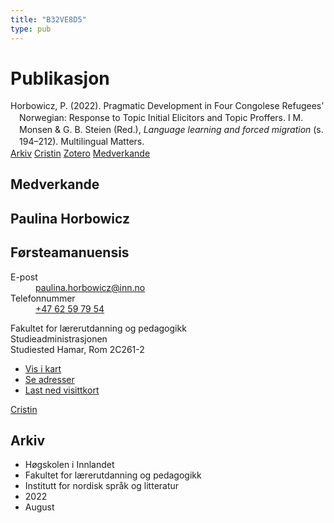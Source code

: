 ```yaml
---
title: "B32VE8D5"
type: pub
---
```

<h1>Publikasjon</h1>
<article id="csl-bib-container-B32VE8D5" class="csl-bib-container">
  <div class="csl-bib-body" style="line-height: 1.35; padding-left: 1em; text-indent:-1em;">
  <div class="csl-entry">Horbowicz, P. (2022). Pragmatic Development in Four Congolese Refugees&#x2019; Norwegian: Response to Topic Initial Elicitors and Topic Proffers. I M. Monsen &amp; G. B. Steien (Red.), <i>Language learning and forced migration</i> (s. 194&#x2013;212). Multilingual Matters.</div>
</div>
  <div class="csl-bib-buttons">
    <a href="#taxonomy-article-B32VE8D5" class="csl-bib-button">Arkiv</a>
    <a href="https://app.cristin.no/results/show.jsf?id=2042723" alt="Cristin URL" class="csl-bib-button">Cristin</a>
    <a href="http://zotero.org/groups/5402882/items/B32VE8D5" alt="Zotero URL" class="csl-bib-button">Zotero</a>
    <a href="#contributors-article-B32VE8D5" class="csl-bib-button">Medverkande</a>
  </div>
  <div id="csl-bib-meta-container-B32VE8D5"></div>
</article>
<div id="csl-bib-meta-B32VE8D5" class="csl-bib-meta">
  <article id="contributors-article-B32VE8D5" class="contributors-article">
    <h1>Medverkande</h1>
    <div class="personas"> <div class="vrtx-hinn-person-card"> <div class="photo"> <i class="lar la-user-circle missing-person"></i> </div> <div class="info"> <hgroup><h1>Paulina Horbowicz</h1> <h2>Førsteamanuensis</h2> </hgroup><dl> <dt>E-post</dt> <dd> <a href="mailto:paulina.horbowicz@inn.no">paulina.horbowicz@inn.no</a> </dd> <dt>Telefonnummer</dt> <dd><a href="tel:+4762597954"> +47 62 59 79 54 </a></dd> </dl> <p> Fakultet for lærerutdanning og pedagogikk<br> Studieadministrasjonen<br> Studiested Hamar, Rom 2C261-2 </p> <ul class="vrtx-hinn-links"> <li><a href="https://www.google.com/maps?q=60.79625,11.07386">Vis i kart</a></li> <li><a href="https://www.inn.no/finn-en-ansatt/paulina-horbowicz.html#vrtx-hinn-addresses">Se adresser</a></li> <li><a href="https://www.inn.no/finn-en-ansatt/paulina-horbowicz.html?vrtx=vcf">Last ned visittkort</a></li> </ul> </div> </div> <a href="https://app.cristin.no/persons/show.jsf?id=896186" alt="Cristin URL" class="personas-cristin">Cristin</a> </div>
  </article>
  <article id="taxonomy-article-B32VE8D5" class="taxonomy-article">
    <h1>Arkiv</h1>
    <ul>
      <li>Høgskolen i Innlandet</li>
      <li>Fakultet for lærerutdanning og pedagogikk</li>
      <li>Institutt for nordisk språk og litteratur</li>
      <li>2022</li>
      <li>August</li>
    </ul>
  </article>
</div>
